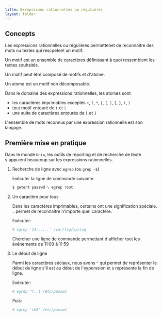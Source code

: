 ```yaml
---
title: Exrepssions rationnelles ou régulières
layout: folder
---
```


## Concepts

Les expressions rationnelles ou régulières permettenet de reconnaître des
mots ou textes qui rescpetent un motif.

Un motif est un ensemble de caractères définissant à quoi ressemblent les
textes souhaités.

Un motif peut être composé de motifs et d'atome.

Un atome est un motif non décomposable.

Dans le domaine des expressions rationnelles, les atomes sont:
- les caractères imprimables exceptés `+`, `?`, `*`, `|`, `[`, `]`,
  `{`, `}`, `(`, `)`
- tout motif entouré de `(` et `)`
- une suite de caractères entourés de `[` et `]`

L'ensemble de mots reconnus par une expression rationnelle est son langage.

## Première mise en pratique

Dans le monde `Unix`, les outils de reporting et de recherche de texte
s'appuient beaucoup sur les expressions rationnelles.

1. Recherche de ligne avec `egrep` (ou `grep -E`)
   
   Exécuter la ligne de commande suivante:

   ```bash
   $ getent passwd \ egrep root
   ```

2. Un caractère pour tous

   Dans les caractères imprimables, certains ont une signification
   spéciale. `.` permet de reconnaître n'importe quel caractère.

   Exécuter:

   ```bash
   # egrep '14:..:..' /var/log/syslog
   ```

   Chercher une ligne de commande permettant d'afficher tout les événements
   de 11:00 à 11:59

3. Le début de ligne

   Parmi les caractères séciaux, nous avons `^` qui permet de représenter
   le début de ligne s'il est au début de l'eyperssion et `$` représente la
   fin de ligne.

   Exécuter:

   ```bash
   # egrep ^r..t /etc/passwd
   ```

   Puis:

   ```bash
   # egrep 'sh$' /etc/passwd
   ```
